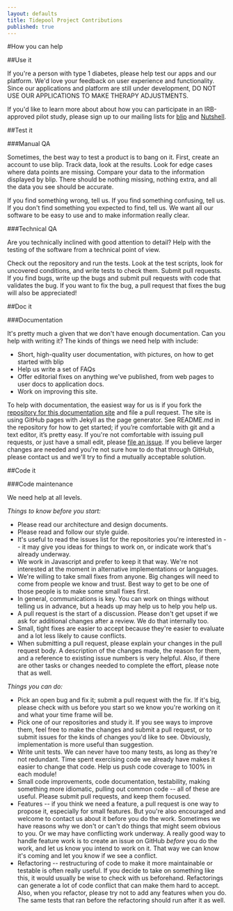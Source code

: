 ```yaml
---
layout: defaults
title: Tidepool Project Contributions
published: true
---
```

#How you can help

##Use it

If you're a person with type 1 diabetes, please help test our apps and our platform. We'd love your feedback on user experience and functionality. Since our applications and platform are still under development, DO NOT USE OUR APPLICATIONS TO MAKE THERAPY ADJUSTMENTS.

If you'd like to learn more about about how you can participate in an IRB-approved pilot study, please sign up to our mailing lists for [blip](http://tidepool.org/blip) and [Nutshell](http://tidepool.org/Nutshell).

##Test it

###Manual QA

Sometimes, the best way to test a product is to bang on it. First, create an account to use blip. Track data, look at the results. Look for edge cases where data points are missing. Compare your data to the information displayed by blip. There should be nothing missing, nothing extra, and all the data you see should be accurate. 

If you find something wrong, tell us. If you find something confusing, tell us. If you don't find something you expected to find, tell us. We want all our software to be easy to use and to make information really clear. 

###Technical QA

Are you technically inclined with good attention to detail? Help with the testing of the software from a technical point of view.

Check out the repository and run the tests. Look at the test scripts, look for uncovered conditions, and write tests to check them. Submit pull requests. If you find bugs, write up the bugs and submit pull requests with code that validates the bug. If you want to fix the bug, a pull request that fixes the bug will also be appreciated!

##Doc it

###Documentation

It's pretty much a given that we don't have enough documentation. Can you help with writing it? The kinds of things we need help with include:

* Short, high-quality user documentation, with pictures, on how to get started with blip
* Help us write a set of FAQs
* Offer editorial fixes on anything we've published, from web pages to user docs to application docs.
* Work on improving this site.

To help with documentation, the easiest way for us is if you fork the [repository for this documentation site](https://github.com/tidepool-org/tidepool-org.github.io) and file a pull request. The site is using GitHub pages with Jekyll as the page generator. See README.md in the repository for how to get started; if you’re comfortable with git and a text editor, it’s pretty easy. If you're not comfortable with issuing pull requests, or just have a small edit, please [file an issue](https://github.com/tidepool-org/tidepool-org.github.io/issues). If you believe larger changes are needed and you're not sure how to do that through GitHub, please contact us and we'll try to find a mutually acceptable solution.

##Code it

###Code maintenance

We need help at all levels. 

_Things to know before you start:_

* Please read our architecture and design documents.
* Please read and follow our style guide.
* It's useful to read the issues list for the repositories you're interested in -- it may give you ideas for things to work on, or indicate work that's already underway.
* We work in Javascript and prefer to keep it that way. We're not interested at the moment in alternative implementations or languages. 
* We're willing to take small fixes from anyone. Big changes will need to come from people we know and trust. Best way to get to be one of those people is to make some small fixes first.
* In general, communications is key. You can work on things without telling us in advance, but a heads up may help us to help you help us.
* A pull request is the start of a discussion. Please don't get upset if we ask for additional changes after a review. We do that internally too.
* Small, tight fixes are easier to accept because they're easier to evaluate and a lot less likely to cause conflicts.
* When submitting a pull request, please explain your changes in the pull request body. A description of the changes made, the reason for them, and a reference to existing issue numbers is very helpful. Also, if there are other tasks or changes needed to complete the effort, please note that as well.

_Things you can do:_

* Pick an open bug and fix it; submit a pull request with the fix. If it's big, please check with us before you start so we know you're working on it and what your time frame will be. 
* Pick one of our repositories and study it. If you see ways to improve them, feel free to make the changes and submit a pull request, or to submit issues for the kinds of changes you'd like to see. Obviously, implementation is more useful than suggestion.
* Write unit tests. We can never have too many tests, as long as they're not redundant. Time spent exercising code we already have makes it easier to change that code. Help us push code coverage to 100% in each module!
* Small code improvements, code documentation, testability, making something more idiomatic, pulling out common code -- all of these are useful. Please submit pull requests, and keep them focused. 
* Features -- if you think we need a feature, a pull request is one way to propose it, especially for small features. But you're also encouraged and welcome to contact us about it before you do the work. Sometimes we have reasons why we don't or can't do things that might seem obvious to you. Or we may have conflicting work underway. A really good way to handle feature work is to create an issue on GitHub *before* you do the work, and let us know you intend to work on it. That way we can know it's coming and let you know if we see a conflict.
* Refactoring -- restructuring of code to make it more maintainable or testable is often really useful. If you decide to take on something like this, it would usually be wise to check with us beforehand. Refactorings can generate a lot of code conflict that can make them hard to accept. Also, when you refactor, please try not to add any features when you do. The same tests that ran before the refactoring should run after it as well.


